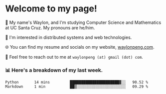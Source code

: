 # Welcome to my page! 

👋 My name's Waylon, and I'm studying Computer Science and Mathematics at UC Santa Cruz. My pronouns are he/him. 

💭 I'm interested in distributed systems and web technologies.

🌐 You can find my resume and socials on my website, [waylonpeng.com](https://www.waylonpeng.com).

📧 Feel free to reach out to me at `waylonpeng (at) gmail (dot) com`.

### 📊 Here's a breakdown of my last week.

<!--START_SECTION:waka-->
```text
Python       14 mins         ██████████████████████▓░░   90.52 % 
Markdown     1 min           ██▒░░░░░░░░░░░░░░░░░░░░░░   09.29 % 
```
<!--END_SECTION:waka-->

